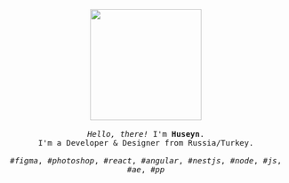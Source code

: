 <p align="center">

  <br>
  <br>
  
  <img width="200" src="https://github.com/Ri7vaI/Ri7vaI/blob/7ad6a7a8a96ae0268a6b29bf94d365784f29dc9b/Rivai.gif">
 
  <br>
  <br>
  
  <samp>
    <i>Hello, there!</i> I'm <b>Huseyn</b>.
    <br> 
    I'm a Developer & Designer from Russia/Turkey.
    <br>
    <br>
    <i>#figma</i>, <i>#photoshop</i>, <i>#react</i>, <i>#angular</i>, <i>#nestjs</i>, <i>#node</i>, <i>#js</i>, <i>#ae</i>, <i>#pp</i>
  </samp>
  
  <br>
  <br>
  <br>
  <br>
  <br>

</p>
